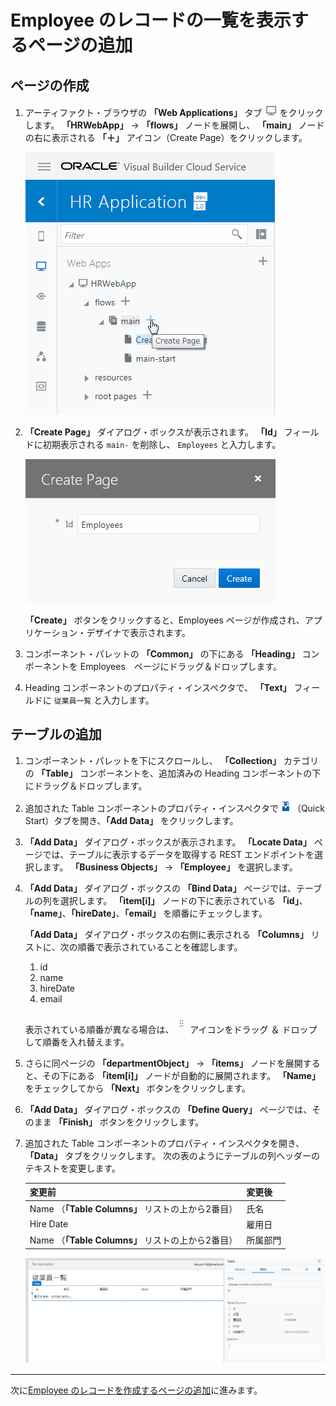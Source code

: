 # Employee のレコードの一覧を表示するページの追加

## ページの作成

1.  アーティファクト・ブラウザの **「Web Applications」** タブ
    ![Web Applications アイコン](../icons/vbcsca_webapp_icon.png)
をクリックします。
    **「HRWebApp」** → **「flows」** ノードを展開し、 **「main」** ノードの右に表示される **「＋」** アイコン（Create Page）をクリックします。

    ![アーティファクト・ブラウザの Web Applications タブでページを作成](images/artifact_browser_create_page.png)

1.  **「Create Page」** ダイアログ・ボックスが表示されます。
    **「Id」** フィールドに初期表示される `main-` を削除し、 `Employees` と入力します。

    ![「Create Page」ダイアログ・ボックス](images/create_page.png)

    **「Create」** ボタンをクリックすると、Employees ページが作成され、アプリケーション・デザイナで表示されます。

1.  コンポーネント・パレットの **「Common」** の下にある **「Heading」** コンポーネントを Employees　ページにドラッグ＆ドロップします。

1.  Heading コンポーネントのプロパティ・インスペクタで、 **「Text」** フィールドに `従業員一覧` と入力します。

## テーブルの追加

1.  コンポーネント・パレットを下にスクロールし、 **「Collection」** カテゴリの **「Table」** コンポーネントを、追加済みの Heading コンポーネントの下にドラッグ＆ドロップします。

1.  追加された Table コンポーネントのプロパティ・インスペクタで
    ![Quick Start アイコン](../icons/vbcscp_qs_icon.png)
    （Quick Start）タブを開き、**「Add Data」** をクリックします。

1.  **「Add Data」** ダイアログ・ボックスが表示されます。
    **「Locate Data」** ページでは、テーブルに表示するデータを取得する REST エンドポイントを選択します。
    **「Business Objects」** → **「Employee」** を選択します。

1.  **「Add Data」** ダイアログ・ボックスの **「Bind Data」** ページでは、テーブルの列を選択します。
    **「item[i]」** ノードの下に表示されている **「id」**、**「name」**、**「hireDate」**、**「email」** を順番にチェックします。

    **「Add Data」** ダイアログ・ボックスの右側に表示される **「Columns」** リストに、次の順番で表示されていることを確認します。

    1. id
    1. name
    1. hireDate
    1. email

    表示されている順番が異なる場合は、
    ![ドラッガブル・アイコン](../icons/draggable_icon.png)
    アイコンをドラッグ ＆ ドロップして順番を入れ替えます。

1.  さらに同ページの **「departmentObject」** → **「items」** ノードを展開すると、その下にある **「item[i]」** ノードが自動的に展開されます。
    **「Name」** をチェックしてから **「Next」** ボタンをクリックします。

1.  **「Add Data」** ダイアログ・ボックスの **「Define Query」** ページでは、そのまま **「Finish」** ボタンをクリックします。

1.  追加された Table コンポーネントのプロパティ・インスペクタを開き、 **「Data」** タブをクリックします。
    次の表のようにテーブルの列ヘッダーのテキストを変更します。

    | 変更前 | 変更後 |
    |---|---|
    | Name （**「Table Columns」** リストの上から2番目）| 氏名 |
    | Hire Date | 雇用日 |
    | Name （**「Table Columns」** リストの上から2番目）| 所属部門 |

    ![列ヘッダーのテキストを変更](images/employees_property_data.png)　　

----

次に[Employee のレコードを作成するページの追加](create_employee.md)に進みます。
